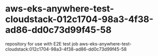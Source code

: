 # aws-eks-anywhere-test-cloudstack-012c1704-98a3-4f38-ad86-dd0c73d99f45-58
repository for use with E2E test job aws-eks-anywhere-test-cloudstack:012c1704-98a3-4f38-ad86-dd0c73d99f45-58
